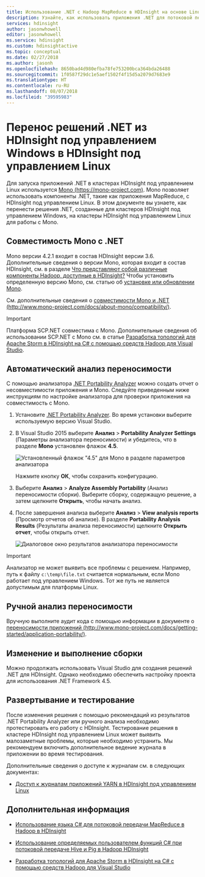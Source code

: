 ```yaml
---
title: Использование .NET с Hadoop MapReduce в HDInsight на основе Linux в Azure
description: Узнайте, как использовать приложения .NET для потоковой передачи MapReduce в HDInsight под управлением Linux.
services: hdinsight
author: jasonwhowell
editor: jasonwhowell
ms.service: hdinsight
ms.custom: hdinsightactive
ms.topic: conceptual
ms.date: 02/27/2018
ms.author: jasonh
ms.openlocfilehash: 8650bad4d980efba78fe753200bca364bda26488
ms.sourcegitcommit: 1f0587f29dc1e5aef1502f4f15d5a2079d7683e9
ms.translationtype: HT
ms.contentlocale: ru-RU
ms.lasthandoff: 08/07/2018
ms.locfileid: "39595983"
---
```

# <a name="migrate-net-solutions-for-windows-based-hdinsight-to-linux-based-hdinsight"></a>Перенос решений .NET из HDInsight под управлением Windows в HDInsight под управлением Linux

Для запуска приложений .NET в кластерах HDInsight под управлением Linux используется [Mono (https://mono-project.com)](https://mono-project.com). Mono позволяет использовать компоненты .NET, такие как приложения MapReduce, с HDInsight под управлением Linux. В этом документе вы узнаете, как перенести решения .NET, созданные для кластеров HDInsight под управлением Windows, на кластеры HDInsight под управлением Linux для работы с Mono.

## <a name="mono-compatibility-with-net"></a>Совместимость Mono с .NET

Mono версии 4.2.1 входит в состав HDInsight версии 3.6. Дополнительные сведения о версии Mono, которая входит в состав HDInsight, см. в разделе [Что представляют собой различные компоненты Hadoop, доступные в HDInsight?](hdinsight-component-versioning.md) Чтобы установить определенную версию Mono, см. статью об [установке или обновлении Mono](hdinsight-hadoop-install-mono.md).

См. дополнительные сведения о [совместимости Mono и .NET (http://www.mono-project.com/docs/about-mono/compatibility/)](http://www.mono-project.com/docs/about-mono/compatibility/).

> [!IMPORTANT]
> Платформа SCP.NET совместима с Mono. Дополнительные сведения об использовании SCP.NET с Mono см. в статье [Разработка топологий для Apache Storm в HDInsight на C# с помощью средств Hadoop для Visual Studio](storm/apache-storm-develop-csharp-visual-studio-topology.md).

## <a name="automated-portability-analysis"></a>Автоматический анализ переносимости

С помощью анализатора [.NET Portability Analyzer](https://marketplace.visualstudio.com/items?itemName=ConnieYau.NETPortabilityAnalyzer) можно создать отчет о несовместимости приложения и Mono. Следуйте приведенным ниже инструкциям по настройке анализатора для проверки приложения на совместимость с Mono.

1. Установите [.NET Portability Analyzer](https://marketplace.visualstudio.com/items?itemName=ConnieYau.NETPortabilityAnalyzer). Во время установки выберите используемую версию Visual Studio.

2. В Visual Studio 2015 выберите __Анализ__ > __Portability Analyzer Settings__ (Параметры анализатора переносимости) и убедитесь, что в разделе __Mono__ установлен флажок __4.5__.

    ![Установленный флажок "4.5" для Mono в разделе параметров анализатора](./media/hdinsight-hadoop-migrate-dotnet-to-linux/portability-analyzer-settings.png)

    Нажмите кнопку __ОК__, чтобы сохранить конфигурацию.

3. Выберите __Анализ__ > __Analyze Assembly Portability__ (Анализ переносимости сборки). Выберите сборку, содержащую решение, а затем щелкните __Открыть__, чтобы начать анализ.

4. После завершения анализа выберите __Анализ__ > __View analysis reports__ (Просмотр отчетов об анализе). В разделе __Portability Analysis Results__ (Результаты анализа переносимости) щелкните __Открыть отчет__, чтобы открыть отчет.

    ![Диалоговое окно результатов анализатора переносимости](./media/hdinsight-hadoop-migrate-dotnet-to-linux/portability-analyzer-results.png)

> [!IMPORTANT]
> Анализатор не может выявить все проблемы с решением. Например, путь к файлу `c:\temp\file.txt` считается нормальным, если Mono работает под управлением Windows. Тот же путь не является допустимым для платформы Linux.

## <a name="manual-portability-analysis"></a>Ручной анализ переносимости

Вручную выполните аудит кода с помощью информации в документе о [переносимости приложений (http://www.mono-project.com/docs/getting-started/application-portability/)](http://www.mono-project.com/docs/getting-started/application-portability/).

## <a name="modify-and-build"></a>Изменение и выполнение сборки

Можно продолжать использовать Visual Studio для создания решений .NET для HDInsight. Однако необходимо обеспечить настройку проекта для использования .NET Framework 4.5.

## <a name="deploy-and-test"></a>Развертывание и тестирование

После изменения решения с помощью рекомендаций из результатов .NET Portability Analyzer или ручного анализа необходимо протестировать его работу с HDInsight. Тестирование решения в кластере HDInsight под управлением Linux может выявить малозаметные проблемы, которые необходимо устранить. Мы рекомендуем включить дополнительное ведение журнала в приложении во время тестирования.

Дополнительные сведения о доступе к журналам см. в следующих документах:

* [Доступ к журналам приложений YARN в HDInsight под управлением Linux](hdinsight-hadoop-access-yarn-app-logs-linux.md)

## <a name="next-steps"></a>Дополнительная информация

* [Использование языка C# для потоковой передачи MapReduce в Hadoop в HDInsight](hadoop/apache-hadoop-dotnet-csharp-mapreduce-streaming.md)

* [Использование определяемых пользователем функций C# при потоковой передаче Hive и Pig в Hadoop HDInsight](hadoop/apache-hadoop-hive-pig-udf-dotnet-csharp.md)

* [Разработка топологий для Apache Storm в HDInsight на C# с помощью средств Hadoop для Visual Studio](storm/apache-storm-develop-csharp-visual-studio-topology.md)
